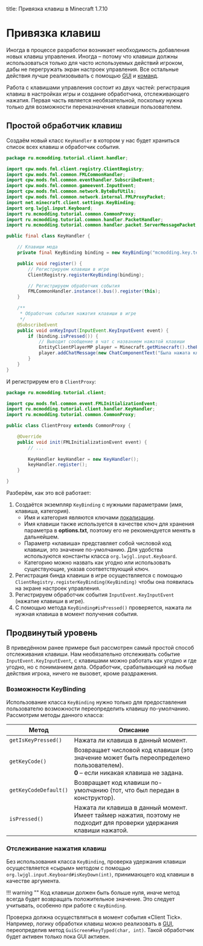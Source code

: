 title: Привязка клавиш в Minecraft 1.7.10

# Привязка клавиш

Иногда в процессе разработки возникает необходимость добавления новых клавиш управления.
Иногда – потому что клавиши должны использоваться только для часто используемых действий игроком, дабы не перегружать экран настроек управления.
Все остальные действия лучше реализовывать с помощью [GUI](../gui/basics.md) и [команд](commands.md).

Работа с клавишами управления состоит из двух частей: регистрация клавиш в настройках игры и создание обработчика, отслеживающего нажатия.
Первая часть является необязательной, поскольку нужна только для возможности переназначения клавиши пользователем.

## Простой обработчик клавиш

Создаём новый класс `KeyHandler` в котором у нас будет храниться список всех клавиш и обработчик события.

```java title="KeyHandler.java"
package ru.mcmodding.tutorial.client.handler;

import cpw.mods.fml.client.registry.ClientRegistry;
import cpw.mods.fml.common.FMLCommonHandler;
import cpw.mods.fml.common.eventhandler.SubscribeEvent;
import cpw.mods.fml.common.gameevent.InputEvent;
import cpw.mods.fml.common.network.ByteBufUtils;
import cpw.mods.fml.common.network.internal.FMLProxyPacket;
import net.minecraft.client.settings.KeyBinding;
import org.lwjgl.input.Keyboard;
import ru.mcmodding.tutorial.common.CommonProxy;
import ru.mcmodding.tutorial.common.handler.PacketHandler;
import ru.mcmodding.tutorial.common.handler.packet.ServerMessagePacket;

public final class KeyHandler {

    // Клавиши мода
    private final KeyBinding binding = new KeyBinding("mcmodding.key.test", Keyboard.KEY_N, "mcmodding.key.category");

    public void register() {
        // Регистрируем клавиши в игре
        ClientRegistry.registerKeyBinding(binding);

        // Регистрируем обработчик события
        FMLCommonHandler.instance().bus().register(this);
    }

    /**
     * Обработчик события нажатия клавиши в игре
     */
    @SubscribeEvent
    public void onKeyInput(InputEvent.KeyInputEvent event) {
        if (binding.isPressed()) {
            // Выводит сообщение в чат с названием нажатой клавиши
            EntityClientPlayerMP player = Minecraft.getMinecraft().thePlayer;
            player.addChatMessage(new ChatComponentText("Была нажата клавиша " + Keyboard.getKeyName(binding.getKeyCode())));
        }
    }
}
```

И регистрируем его в `ClientProxy`:

```java hl_lines="13-14"
package ru.mcmodding.tutorial.client;

import cpw.mods.fml.common.event.FMLInitializationEvent;
import ru.mcmodding.tutorial.client.handler.KeyHandler;
import ru.mcmodding.tutorial.common.CommonProxy;

public class ClientProxy extends CommonProxy {

    @Override
    public void init(FMLInitializationEvent event) {
        // ...
        
        KeyHandler keyHandler = new KeyHandler();
        keyHandler.register();
    }

}
```

Разберём, как это всё работает:

1. Создаётся экземпляр `KeyBinding` с нужными параметрами (имя, клавиша, категория).
    * Имя и категория являются ключами [локализации](../basics/lang.md).
    * Имя клавиши также используется в качестве ключ для хранения параметра в **options.txt**, поэтому его не рекомендуется менять в дальнейшем.
    * Параметр «клавиша» представляет собой числовой код клавиши, это значение по-умолчанию. Для удобства используются константы класса `org.lwjgl.input.Keyboard`.
    * Категорию можно назвать как угодно или использовать существующие, указав соответствующий ключ.
2. Регистрация бинда клавиши в игре осуществляется с помощью `ClientRegistry.registerKeyBinding(KeyBinding)` чтобы она появилась на экране настроек управления.
3. Регистрируем обработчик события `InputEvent.KeyInputEvent` (нажатие клавиши в игре).
4. С помощью метода `KeyBinding#isPressed()` проверяется, нажата ли нужная клавиша в момент получения события.

## Продвинутый уровень

В приведённом ранее примере был рассмотрен самый простой способ отслеживания клавиши.
Нам необязательно отслеживать событие `InputEvent.KeyInputEvent`, с клавишами можно работать как угодно и где угодно,
но с пониманием дела. Обработчик, срабатывающий на любые действия игрока, ничего не вызовет, кроме раздражения.

### Возможности KeyBinding

Использование класса `KeyBinding` нужно только для предоставления пользователю возможности переопределить клавишу по-умолчанию.
Рассмотрим методы данного класса:

| Метод                 | Описание                                                                                                                              |
|-----------------------|---------------------------------------------------------------------------------------------------------------------------------------|
| `getIsKeyPressed()`   | Нажата ли клавиша в данный момент.                                                                                                    |
| `getKeyCode()`        | Возвращает числовой код клавиши (это значение может быть переопределено пользователем).<br /> **0** – если никакая клавиша не задана. |
| `getKeyCodeDefault()` | Возвращает код клавиши по-умолчанию (тот, что был передан в конструктор).                                                             |
| `isPressed()`         | Нажата ли клавиша в данный момент. Имеет таймер нажатия, поэтому не подходит для проверки удержания клавиши нажатой.                  |

### Отслеживание нажатия клавиш

Без использования класса `KeyBinding`, проверка удержания клавиши осуществляется «сырым» методом с помощью `org.lwjgl.input.Keyboard#isKeyDown(int)`, принимающего код клавиши в качестве аргумента.

!!! warning ""
    Код клавиши должен быть больше нуля, иначе метод всегда будет возвращать положительное значение. Это следует учитывать, особенно при работе с `KeyBinding`. 

Проверка должна осуществляться в момент события «Client Tick».
Например, логику обработки клавиш можно реализовать в [GUI](../gui/basics.md), переопределив метод `GuiScreen#keyTyped(char, int)`.
Такой обработчик будет активен только пока GUI активен.